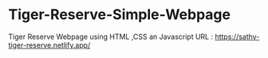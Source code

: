 # Tiger-Reserve-Simple-Webpage
Tiger Reserve Webpage using HTML ,CSS an Javascript
URL : https://sathy-tiger-reserve.netlify.app/
